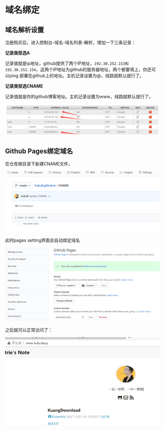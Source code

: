 # 域名绑定


<!--more-->

## 域名解析设置

注册购买后，进入控制台-域名-域名列表-解析，增加一下三条记录：

**记录类型选A**

记录值就是ip地址，github提供了两个IP地址，`192.30.252.153和192.30.252.154`，这两个IP地址为github的服务器地址，两个都要填上，你还可以ping 部署在github上的地址。主机记录设置为@，线路就默认就行了。

**记录类型选CNAME**

记录值就是你的github博客地址。主机记录设置为www，线路就默认就行了。

![image-20210428182812305.png](./images/image-20210428182812305.png)

## Github Pages绑定域名

在仓库根目录下新建CNAME文件，

![image-20210428183210306.png](./images/image-20210428183210306.png)

此时pages setting界面会自动绑定域名

![image-20210428183313499.png](./images/image-20210428183313499.png)

之后就可以正常访问了：

![image-20210428183428468.png](./images/image-20210428183428468.png)
